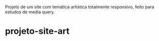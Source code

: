 Projeto de um site com temática artística totalmente responsivo, feito para estudos de media query.
# projeto-site-art
